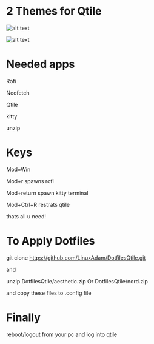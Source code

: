# 2 Themes for Qtile


![alt text](https://media.discordapp.net/attachments/791016678012092487/1050847871349567570/aesthetic.png?width=500&height=281)

![alt text](https://media.discordapp.net/attachments/866973615475392522/1050432831794462834/nord.png?width=736&height=414)



# Needed apps
Rofi

Neofetch

Qtile

kitty

unzip

# Keys 
Mod=Win

Mod+r spawns rofi

Mod+return spawn kitty terminal

Mod+Ctrl+R restrats qtile

 thats all u need!

# To Apply Dotfiles 

git clone https://github.com/LinuxAdam/DotfilesQtile.git

and

unzip DotfilesQtile/aesthetic.zip Or DotfilesQtile/nord.zip

and copy these files to .config file 

# Finally

reboot/logout from your pc and log into qtile
